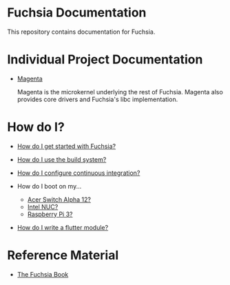 Fuchsia Documentation
=======================================

This repository contains documentation for Fuchsia.

# Individual Project Documentation

+ [Magenta][magenta]

    Magenta is the microkernel underlying the rest of Fuchsia. Magenta
    also provides core drivers and Fuchsia's libc implementation.

# How do I?

+ [How do I get started with Fuchsia?][getting_started]

+ [How do I use the build system?][build_system]

+ [How do I configure continuous integration?][ci_guide]

+ How do I boot on my...
  + [Acer Switch Alpha 12?][acer_12]
  + [Intel NUC?][intel_nuc]
  + [Raspberry Pi 3?][rpi3]

+ [How do I write a flutter module?][flutter_module]

# Reference Material

+ [The Fuchsia Book](book.md)


[magenta]: https://fuchsia.googlesource.com/magenta/+/master/README.md "Magenta"
[getting_started]: getting_started.md "Getting started"
[build_system]: build_system.md "Build system"
[acer_12]: https://fuchsia.googlesource.com/magenta/+/master/docs/targets/acer12.md "Acer 12"
[intel_nuc]: https://fuchsia.googlesource.com/magenta/+/master/docs/targets/nuc.md "Intel NUC"
[rpi3]: https://fuchsia.googlesource.com/magenta/+/master/docs/targets/rpi3.md "Rasperry Pi 3"
[flutter_module]: https://fuchsia.googlesource.com/modular/+/master/examples/HOWTO_FLUTTER.md "Flutter modules"
[ci_guide]: https://fuchsia.googlesource.com/infra/infra/+/master/docs/guide "Continuous integration guide"
